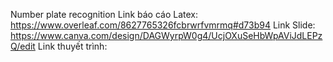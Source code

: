 Number plate recognition
Link báo cáo Latex: https://www.overleaf.com/8627765326fcbrwrfvmrmq#d73b94
Link Slide: https://www.canva.com/design/DAGWyrpW0g4/UcjOXuSeHbWpAViJdLEPzQ/edit
Link thuyết trình: 
